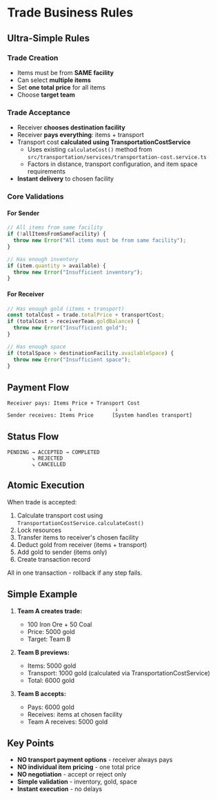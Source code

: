# Trade Business Rules

## Ultra-Simple Rules

### Trade Creation
- Items must be from **SAME facility**
- Can select **multiple items**
- Set **one total price** for all items
- Choose **target team**

### Trade Acceptance
- Receiver **chooses destination facility**
- Receiver **pays everything**: items + transport
- Transport cost **calculated using TransportationCostService**
  - Uses existing `calculateCost()` method from `src/transportation/services/transportation-cost.service.ts`
  - Factors in distance, transport configuration, and item space requirements
- **Instant delivery** to chosen facility

### Core Validations

#### For Sender
```typescript
// All items from same facility
if (!allItemsFromSameFacility) {
  throw new Error("All items must be from same facility");
}

// Has enough inventory
if (item.quantity > available) {
  throw new Error("Insufficient inventory");
}
```

#### For Receiver
```typescript
// Has enough gold (items + transport)
const totalCost = trade.totalPrice + transportCost;
if (totalCost > receiverTeam.goldBalance) {
  throw new Error("Insufficient gold");
}

// Has enough space
if (totalSpace > destinationFacility.availableSpace) {
  throw new Error("Insufficient space");
}
```

## Payment Flow

```
Receiver pays: Items Price + Transport Cost
                    ↓              ↓
Sender receives: Items Price      [System handles transport]
```

## Status Flow

```
PENDING → ACCEPTED → COMPLETED
        ↘ REJECTED
        ↘ CANCELLED
```

## Atomic Execution

When trade is accepted:
1. Calculate transport cost using `TransportationCostService.calculateCost()`
2. Lock resources
3. Transfer items to receiver's chosen facility
4. Deduct gold from receiver (items + transport)
5. Add gold to sender (items only)
6. Create transaction record

All in one transaction - rollback if any step fails.

## Simple Example

1. **Team A creates trade:**
   - 100 Iron Ore + 50 Coal
   - Price: 5000 gold
   - Target: Team B

2. **Team B previews:**
   - Items: 5000 gold
   - Transport: 1000 gold (calculated via TransportationCostService)
   - Total: 6000 gold

3. **Team B accepts:**
   - Pays: 6000 gold
   - Receives: items at chosen facility
   - Team A receives: 5000 gold

## Key Points

- **NO transport payment options** - receiver always pays
- **NO individual item pricing** - one total price
- **NO negotiation** - accept or reject only
- **Simple validation** - inventory, gold, space
- **Instant execution** - no delays